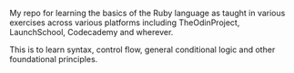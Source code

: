 My repo for learning the basics of the Ruby language as taught in various exercises across various platforms including TheOdinProject, LaunchSchool, Codecademy and wherever. 

This is to learn syntax, control flow, general conditional logic and other foundational principles.
